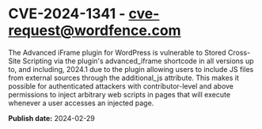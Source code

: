 # CVE-2024-1341 - cve-request@wordfence.com

The Advanced iFrame plugin for WordPress is vulnerable to Stored Cross-Site Scripting via the plugin's advanced_iframe shortcode in all versions up to, and including, 2024.1 due to the plugin allowing users to include JS files from external sources through the additional_js attribute. This makes it possible for authenticated attackers with contributor-level and above permissions to inject arbitrary web scripts in pages that will execute whenever a user accesses an injected page.

**Publish date:** 2024-02-29
